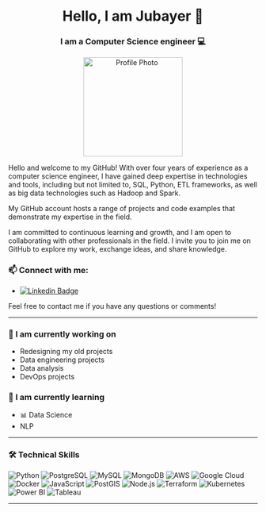 <h1 align="center">Hello, I am Jubayer 👋</h1>
<h3 align="center">I am a Computer Science engineer 💻</h3>

<p align="center">
  <img src="https://avatars.githubusercontent.com/u/your-profile-photo.png" alt="Profile Photo" width="200" height="200">
</p>

Hello and welcome to my GitHub! With over four years of experience as a computer science engineer, I have gained deep expertise in technologies and tools, including but not limited to, SQL, Python, ETL frameworks, as well as big data technologies such as Hadoop and Spark.

My GitHub account hosts a range of projects and code examples that demonstrate my expertise in the field. 

I am committed to continuous learning and growth, and I am open to collaborating with other professionals in the field. I invite you to join me on GitHub to explore my work, exchange ideas, and share knowledge.

### 📫 Connect with me:

- [![Linkedin Badge](https://img.shields.io/badge/-LinkedIn-blue?style=flat&logo=Linkedin&logoColor=white)](https://www.linkedin.com/in/jubayer-islam-42a408270/)

Feel free to contact me if you have any questions or comments!

---

### 🌱 I am currently working on

- Redesigning my old projects
- Data engineering projects
- Data analysis
- DevOps projects

### 🌿 I am currently learning

- 📊 Data Science
- NLP
---

### 🛠️ Technical Skills

![Python](https://img.shields.io/badge/-Python-333333?style=flat&logo=python)
![PostgreSQL](https://img.shields.io/badge/-PostgreSQL-333333?style=flat&logo=postgresql)
![MySQL](https://img.shields.io/badge/-MySQL-333333?style=flat&logo=mysql)
![MongoDB](https://img.shields.io/badge/-MongoDB-333333?style=flat&logo=mongodb)
![AWS](https://img.shields.io/badge/-AWS-333333?style=flat&logo=amazon-aws)
![Google Cloud](https://img.shields.io/badge/-Google%20Cloud-333333?style=flat&logo=google-cloud)
![Docker](https://img.shields.io/badge/-Docker-333333?style=flat&logo=docker)
![JavaScript](https://img.shields.io/badge/-JavaScript-333333?style=flat&logo=javascript)
![PostGIS](https://img.shields.io/badge/-PostGIS-333333?style=flat&logo=postgis)
![Node.js](https://img.shields.io/badge/-Node.js-333333?style=flat&logo=node.js)
![Terraform](https://img.shields.io/badge/-Terraform-333333?style=flat&logo=terraform)
![Kubernetes](https://img.shields.io/badge/-Kubernetes-333333?style=flat&logo=kubernetes)
![Power BI](https://img.shields.io/badge/-Power%20BI-333333?style=flat&logo=power-bi)
![Tableau](https://img.shields.io/badge/-Tableau-333333?style=flat&logo=tableau)

---
